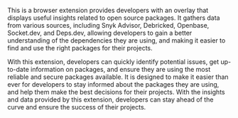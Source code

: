 This is a browser extension provides developers with an overlay that displays useful insights related to open source packages. It gathers data from various sources, including Snyk Advisor, Debricked, Openbase, Socket.dev, and Deps.dev, allowing developers to gain a better understanding of the dependencies they are using, and making it easier to find and use the right packages for their projects. 

With this extension, developers can quickly identify potential issues, get up-to-date information on packages, and ensure they are using the most reliable and secure packages available. It is designed to make it easier than ever for developers to stay informed about the packages they are using, and help them make the best decisions for their projects. With the insights and data provided by this extension, developers can stay ahead of the curve and ensure the success of their projects.
